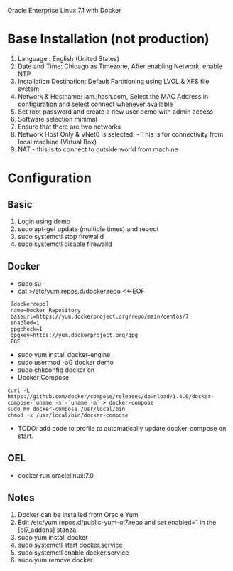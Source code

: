Oracle Enterprise Linux 7.1 with Docker

# Base Installation (not production)

1. Language : English (United States)
2. Date and Time: Chicago as Timezone, After enabling Network, enable NTP
3. Installation Destination: Default Partitioning using LVOL & XFS file system
4. Network & Hostname: iam.jhash.com, Select the MAC Address in configuration and select connect whenever available
5. Set root password and create a new user demo with admin access
6. Software selection minimal
7. Ensure that there are two networks
  1. Network Host Only & VNet0 is selected. - This is for connectivity from local machine (Virtual Box)
  2. NAT - this is to connect to outside world from machine

# Configuration

## Basic
1. Login using demo
2. sudo apt-get update (multiple times) and reboot
3. sudo systemctl stop firewalld
4. sudo systemctl disable firewalld

## Docker
* sudo su -
* cat >/etc/yum.repos.d/docker.repo <<-EOF
```
 [dockerrepo]
 name=Docker Repository
 baseurl=https://yum.dockerproject.org/repo/main/centos/7
 enabled=1
 gpgcheck=1
 gpgkey=https://yum.dockerproject.org/gpg
 EOF
```
* sudo yum install docker-engine
* sudo usermod -aG docker demo
* sudo chkconfig docker on
* Docker Compose
```
curl -L https://github.com/docker/compose/releases/download/1.4.0/docker-compose-`uname -s`-`uname -m` > docker-compose
sudo mv docker-compose /usr/local/bin
chmod +x /usr/local/bin/docker-compose
```
* TODO: add code to profile to automatically update docker-compose on start.

## OEL 
* docker run oraclelinux:7.0

## Notes

1. Docker can be installed from Oracle Yum
  1. Edit /etc/yum.repos.d/public-yum-ol7.repo and set enabled=1 in the [ol7_addons] stanza.
  2. sudo yum install docker
  3. sudo systemctl start docker.service
  4. sudo systemctl enable docker.service
  5. sudo yum remove docker
